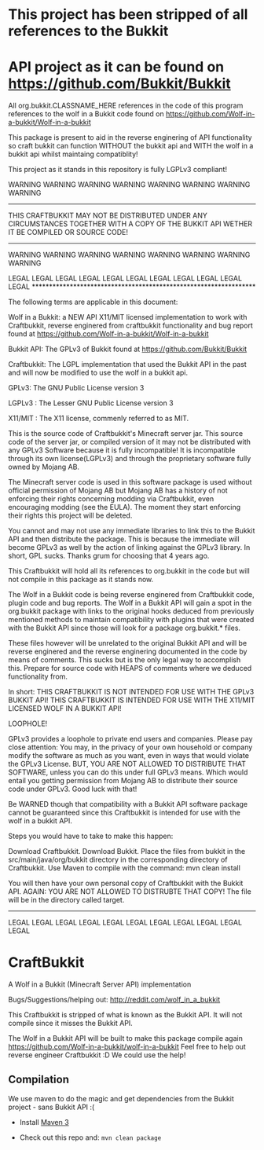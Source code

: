 This project has been stripped of all references to the Bukkit
==============================================================
API project as it can be found on https://github.com/Bukkit/Bukkit
==============================================================

All org.bukkit.CLASSNAME_HERE references in the code of this
program references to the wolf in a Bukkit code found on 
https://github.com/Wolf-in-a-bukkit/Wolf-in-a-bukkit

This package is present to aid in the reverse enginering of API
functionality so craft bukkit can function WITHOUT the bukkit api
and WITH the wolf in a bukkit api whilst maintaing compatiblity!

This project as it stands in this repository is fully LGPLv3
compliant!

WARNING WARNING WARNING WARNING WARNING WARNING WARNING WARNING 
*****************************************************************
THIS CRAFTBUKKIT MAY NOT BE DISTRIBUTED UNDER ANY CIRCUMSTANCES
TOGETHER WITH A COPY OF THE BUKKIT API WETHER IT BE COMPILED OR
SOURCE CODE!
*****************************************************************
WARNING WARNING WARNING WARNING WARNING WARNING WARNING WARNING 




LEGAL LEGAL LEGAL LEGAL LEGAL LEGAL LEGAL LEGAL LEGAL LEGAL LEGAL *****************************************************************

The following terms are applicable in this document:

Wolf in a Bukkit: a NEW API X11/MIT licensed implementation to
work with Craftbukkit, reverse enginered from craftbukkit functionality and bug report found at 
https://github.com/Wolf-in-a-bukkit/Wolf-in-a-bukkit

Bukkit API: The GPLv3 of Bukkit found at 
https://github.com/Bukkit/Bukkit

Craftbukkit: The LGPL implementation that used the Bukkit API in
the past and will now be modified to use the wolf in a bukkit api.

GPLv3: The GNU Public License version 3

LGPLv3 : The Lesser GNU Public License version 3

X11/MIT : The X11 license, commenly referred to as MIT.

This is the source code of Craftbukkit's Minecraft server jar. This
source code of the server jar, or compiled version of it 
may not be distributed with any GPLv3 Software because it is
fully incompatible!
It is incompatible through its own license(LGPLv3) and through
the proprietary software fully owned by Mojang AB.

The Minecraft server code is used in this software package is
used without official permission of Mojang AB but Mojang AB has a
history of not enforcing their rights concerning modding via
Craftbukkit, even encouraging modding (see the EULA). 
The moment they start enforcing their rights this project will be
deleted.

You cannot and may not use any immediate libraries to link
this to the Bukkit API and then distribute the package.
This is because the immediate will become GPLv3 as well by the
action of linking against the GPLv3 library.
In short, GPL sucks. Thanks grum for choosing that 4 years ago.

This Craftbukkit will hold all its references to org.bukkit in
the code but will not compile in this package as it stands now.

The Wolf in a Bukkit code is being reverse enginered from
Craftbukkit code, plugin code and bug reports. The Wolf in a
Bukkit API will gain a spot in the org.bukkit package with links
to the original hooks deduced from previously mentioned methods to
maintain compatibility with plugins that were created with
the Bukkit API since those will look for a package org.bukkit.*
files.

These files however will be unrelated to the original Bukkit API
and will be reverse enginered and the reverse enginering
documented in the code by means of comments. This sucks but is
the only legal way to accomplish this. Prepare for source code
with HEAPS of comments where we deduced functionality from.

In short:
THIS CRAFTBUKKIT IS NOT INTENDED FOR USE WITH THE GPLv3 BUKKIT API!
THIS CRAFTBUKKIT IS INTENDED FOR USE WITH THE X11/MIT LICENSED WOLF IN A BUKKIT API!

LOOPHOLE!

GPLv3 provides a loophole to private end users and companies. Please pay close attention: You may, in the privacy of your own
household or company modify the software as much as you want,
even in ways that would violate the GPLv3 License. BUT, YOU ARE
NOT ALLOWED TO DISTRIBUTE THAT SOFTWARE, unless
you can do this under full GPLv3 means. Which would entail you
getting permission from Mojang AB to distribute their source code
under GPLv3. Good luck with that!

Be WARNED though that compatibility with a Bukkit API software
package cannot be guaranteed since this Craftbukkit is intended
for use with the wolf in a bukkit API.

Steps you would have to take to make this happen:

Download Craftbukkit. Download Bukkit.
Place the files from bukkit in the src/main/java/org/bukkit
directory in the corresponding directory of Craftbukkit.
Use Maven to compile with the command: mvn clean install

You will then have your own personal copy of Craftbukkit with the
Bukkit API. AGAIN: YOU ARE NOT ALLOWED TO DISTRUBTE THAT COPY!
The file will be in the directory called target.

******************************************************************
LEGAL LEGAL LEGAL LEGAL LEGAL LEGAL LEGAL LEGAL LEGAL LEGAL LEGAL


CraftBukkit
===========

A Wolf in a Bukkit (Minecraft Server API) implementation

Bugs/Suggestions/helping out: http://reddit.com/wolf_in_a_bukkit

This Craftbukkit is stripped of what is known as the Bukkit API.
It will not compile since it misses the Bukkit API.

The Wolf in a Bukkit API will be built to make this package
compile again https://github.com/Wolf-in-a-bukkit/wolf-in-a-bukkit
Feel free to help out reverse engineer Craftbukkit :D We could
use the help!


Compilation
-----------

We use maven to do the magic and get dependencies from the Bukkit project - sans Bukkit API :(

* Install [Maven 3](http://maven.apache.org/download.html)

* Check out this repo and: `mvn clean package`
